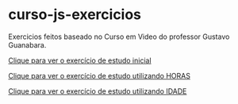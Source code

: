 # curso-js-exercicios
 Exercicios feitos baseado no Curso em Video do professor Gustavo Guanabara.

 <a href="https://thaisholz.github.io/curso-js-exercicios/ex001/index.html">Clique para ver o exercício de estudo inicial</a>

  <a href="https://thaisholz.github.io/curso-js-exercicios/ex002/index.html">Clique para ver o exercício de estudo utilizando HORAS</a>

  <a href="https://thaisholz.github.io/curso-js-exercicios/ex003/index.html">Clique para ver o exercício de estudo utilizando IDADE</a>
